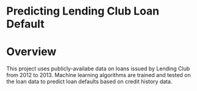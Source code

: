 # Predicting Lending Club Loan Default

# Overview 
This project uses publicly-availabe data on loans issued by Lending Club from 2012 to 2013. Machine learning algorithms are trained and tested on the loan data to predict loan defaults based on credit history data.

